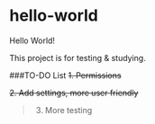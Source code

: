 # hello-world
Hello World!

This project is for testing & studying.

###TO-DO List
<s>1. Permissions </s>

<s>2. Add settings, more user friendly</s>

> 3. More testing